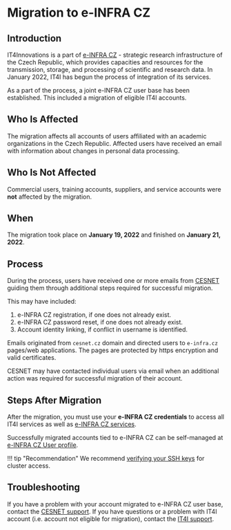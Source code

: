 # Migration to e-INFRA CZ

## Introduction

IT4Innovations is a part of [e-INFRA CZ][1] - strategic research infrastructure of the Czech Republic, which provides capacities and resources for the transmission, storage, and processing of scientific and research data. In January 2022, IT4I has begun the process of integration of its services.

As a part of the process, a joint e-INFRA CZ user base has been established. This included a migration of eligible IT4I accounts.

## Who Is Affected

The migration affects all accounts of users affiliated with an academic organizations in the Czech Republic. Affected users have received an email with information about changes in personal data processing.

## Who Is Not Affected

Commercial users, training accounts, suppliers, and service accounts were **not** affected by the migration.

## When

The migration took place on **January 19, 2022** and finished on **January 21, 2022**.

## Process

During the process, users have received one or more emails from [CESNET][3] guiding them through additional steps required for successful migration.

This may have included:

1. e-INFRA CZ registration, if one does not already exist.
2. e-INFRA CZ password reset, if one does not already exist.
3. Account identity linking, if conflict in username is identified.

Emails originated from `cesnet.cz` domain and directed users to `e-infra.cz` pages/web applications.
The pages are protected by https encryption and valid certificates.

CESNET may have contacted individual users via email when an additional action was required for successful migration of their account.

## Steps After Migration

After the migration, you must use your **e-INFRA CZ credentials** to access all IT4I services as well as [e-INFRA CZ services][5].

Successfully migrated accounts tied to e-INFRA CZ can be self-managed at [e-INFRA CZ User profile][4].

!!! tip "Recommendation"
    We recommend [verifying your SSH keys][6] for cluster access.

## Troubleshooting

If you have a problem with your account migrated to e-INFRA CZ user base, contact the [CESNET support][7].
If you have questions or a problem with IT4I account (i.e. account not eligible for migration), contact the [IT4I support][2].

[1]: https://www.e-infra.cz/en
[2]: mailto:support@it4i.cz
[3]: https://www.cesnet.cz/?lang=en
[4]: https://profile.e-infra.cz/
[5]: https://www.e-infra.cz/en/services
[6]: https://profile.e-infra.cz/profile/settings/sshKeys
[7]: support@cesnet.cz 

